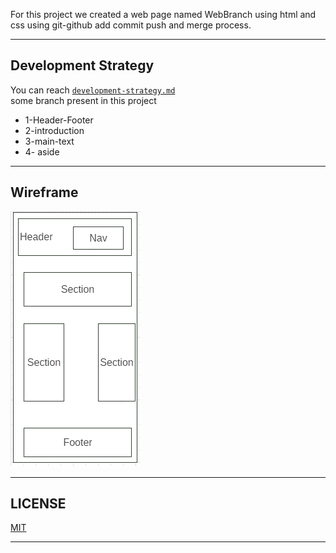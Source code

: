 For this project we created a web page named WebBranch using html and css using  git-github add commit push and merge process.

---
## Development Strategy

You can reach [`development-strategy.md`](./development-strategy.md) <br>
 some branch present in this project
- 1-Header-Footer
- 2-introduction
- 3-main-text
- 4- aside
---
## Wireframe

![wireframe](./wireframe.gif)

---
## LICENSE

[MIT](./LICENSE)

---